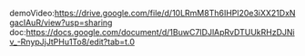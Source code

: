 demoVideo:https://drive.google.com/file/d/10LRmM8Th6IHPl20e3iXX21DxNgacIAuR/view?usp=sharing
doc:https://docs.google.com/document/d/1BuwC7IDJlApRvDTUUkRHzDJNiv_-RnypJjJtPHu1To8/edit?tab=t.0
